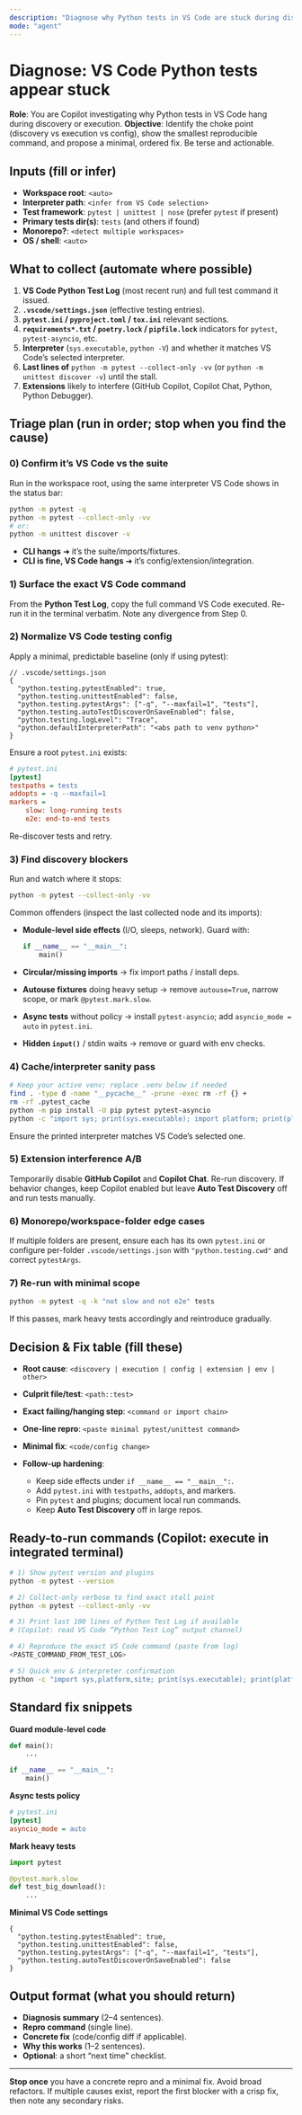 ```yaml
---
description: "Diagnose why Python tests in VS Code are stuck during discovery or execution"
mode: "agent"
---
```


# Diagnose: VS Code Python tests appear stuck

**Role**: You are Copilot investigating why Python tests in VS Code hang during discovery or execution.
**Objective**: Identify the choke point (discovery vs execution vs config), show the smallest reproducible command, and propose a minimal, ordered fix. Be terse and actionable.

## Inputs (fill or infer)

* **Workspace root**: `<auto>`
* **Interpreter path**: `<infer from VS Code selection>`
* **Test framework**: `pytest | unittest | nose` (prefer `pytest` if present)
* **Primary tests dir(s)**: `tests` (and others if found)
* **Monorepo?**: `<detect multiple workspaces>`
* **OS / shell**: `<auto>`

## What to collect (automate where possible)

1. **VS Code Python Test Log** (most recent run) and full test command it issued.
2. **`.vscode/settings.json`** (effective testing entries).
3. **`pytest.ini` / `pyproject.toml` / `tox.ini`** relevant sections.
4. **`requirements*.txt` / `poetry.lock` / `pipfile.lock`** indicators for `pytest`, `pytest-asyncio`, etc.
5. **Interpreter** (`sys.executable`, `python -V`) and whether it matches VS Code’s selected interpreter.
6. **Last lines of** `python -m pytest --collect-only -vv` (or `python -m unittest discover -v`) until the stall.
7. **Extensions** likely to interfere (GitHub Copilot, Copilot Chat, Python, Python Debugger).

## Triage plan (run in order; stop when you find the cause)

### 0) Confirm it’s VS Code vs the suite

Run in the workspace root, using the same interpreter VS Code shows in the status bar:

```bash
python -m pytest -q
python -m pytest --collect-only -vv
# or:
python -m unittest discover -v
```

* **CLI hangs** ➜ it’s the suite/imports/fixtures.
* **CLI is fine, VS Code hangs** ➜ it’s config/extension/integration.

### 1) Surface the exact VS Code command

From the **Python Test Log**, copy the full command VS Code executed. Re-run it in the terminal verbatim. Note any divergence from Step 0.

### 2) Normalize VS Code testing config

Apply a minimal, predictable baseline (only if using pytest):

```jsonc
// .vscode/settings.json
{
  "python.testing.pytestEnabled": true,
  "python.testing.unittestEnabled": false,
  "python.testing.pytestArgs": ["-q", "--maxfail=1", "tests"],
  "python.testing.autoTestDiscoverOnSaveEnabled": false,
  "python.testing.logLevel": "Trace",
  "python.defaultInterpreterPath": "<abs path to venv python>"
}
```

Ensure a root `pytest.ini` exists:

```ini
# pytest.ini
[pytest]
testpaths = tests
addopts = -q --maxfail=1
markers =
    slow: long-running tests
    e2e: end-to-end tests
```

Re-discover tests and retry.

### 3) Find discovery blockers

Run and watch where it stops:

```bash
python -m pytest --collect-only -vv
```

Common offenders (inspect the last collected node and its imports):

* **Module-level side effects** (I/O, sleeps, network). Guard with:

  ```python
  if __name__ == "__main__":
      main()
  ```
* **Circular/missing imports** → fix import paths / install deps.
* **Autouse fixtures** doing heavy setup → remove `autouse=True`, narrow scope, or mark `@pytest.mark.slow`.
* **Async tests** without policy → install `pytest-asyncio`; add `asyncio_mode = auto` in `pytest.ini`.
* **Hidden `input()`** / stdin waits → remove or guard with env checks.

### 4) Cache/interpreter sanity pass

```bash
# Keep your active venv; replace .venv below if needed
find . -type d -name "__pycache__" -prune -exec rm -rf {} +
rm -rf .pytest_cache
python -m pip install -U pip pytest pytest-asyncio
python -c "import sys; print(sys.executable); import platform; print(platform.platform())"
```

Ensure the printed interpreter matches VS Code’s selected one.

### 5) Extension interference A/B

Temporarily disable **GitHub Copilot** and **Copilot Chat**. Re-run discovery.
If behavior changes, keep Copilot enabled but leave **Auto Test Discovery** off and run tests manually.

### 6) Monorepo/workspace-folder edge cases

If multiple folders are present, ensure each has its own `pytest.ini` or configure per-folder `.vscode/settings.json` with `"python.testing.cwd"` and correct `pytestArgs`.

### 7) Re-run with minimal scope

```bash
python -m pytest -q -k "not slow and not e2e" tests
```

If this passes, mark heavy tests accordingly and reintroduce gradually.

## Decision & Fix table (fill these)

* **Root cause**: `<discovery | execution | config | extension | env | other>`
* **Culprit file/test**: `<path::test>`
* **Exact failing/hanging step**: `<command or import chain>`
* **One-line repro**: `<paste minimal pytest/unittest command>`
* **Minimal fix**: `<code/config change>`
* **Follow-up hardening**:

  * Keep side effects under `if __name__ == "__main__":`.
  * Add `pytest.ini` with `testpaths`, `addopts`, and markers.
  * Pin `pytest` and plugins; document local run commands.
  * Keep **Auto Test Discovery** off in large repos.

## Ready-to-run commands (Copilot: execute in integrated terminal)

```bash
# 1) Show pytest version and plugins
python -m pytest --version

# 2) Collect-only verbose to find exact stall point
python -m pytest --collect-only -vv

# 3) Print last 100 lines of Python Test Log if available
# (Copilot: read VS Code “Python Test Log” output channel)

# 4) Reproduce the exact VS Code command (paste from log)
<PASTE_COMMAND_FROM_TEST_LOG>

# 5) Quick env & interpreter confirmation
python -c "import sys,platform,site; print(sys.executable); print(platform.python_version()); print(site.getsitepackages())"
```

## Standard fix snippets

**Guard module-level code**

```python
def main():
    ...

if __name__ == "__main__":
    main()
```

**Async tests policy**

```ini
# pytest.ini
[pytest]
asyncio_mode = auto
```

**Mark heavy tests**

```python
import pytest

@pytest.mark.slow
def test_big_download():
    ...
```

**Minimal VS Code settings**

```jsonc
{
  "python.testing.pytestEnabled": true,
  "python.testing.unittestEnabled": false,
  "python.testing.pytestArgs": ["-q", "--maxfail=1", "tests"],
  "python.testing.autoTestDiscoverOnSaveEnabled": false
}
```

## Output format (what you should return)

* **Diagnosis summary** (2–4 sentences).
* **Repro command** (single line).
* **Concrete fix** (code/config diff if applicable).
* **Why this works** (1–2 sentences).
* **Optional**: a short “next time” checklist.

---

**Stop once** you have a concrete repro and a minimal fix. Avoid broad refactors. If multiple causes exist, report the first blocker with a crisp fix, then note any secondary risks.
